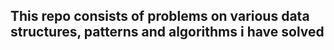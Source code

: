 ##  This repo consists of problems on various data structures, patterns and algorithms i have solved
